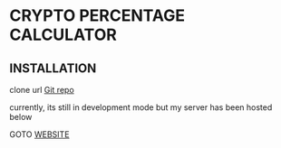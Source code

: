  # CRYPTO PERCENTAGE CALCULATOR


 ## INSTALLATION 

 clone url [Git repo](/)

 currently, its still in development mode but my server has been hosted below 

 GOTO [WEBSITE](https://pacific-basin-11511.herokuapp.com/)